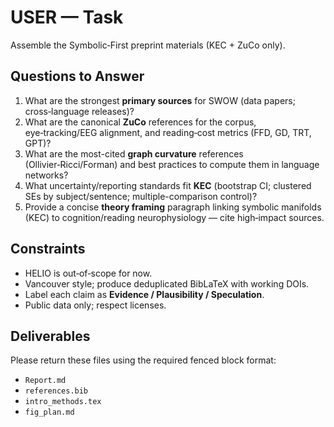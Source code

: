 # USER — Task
Assemble the Symbolic‑First preprint materials (KEC + ZuCo only).

## Questions to Answer
1) What are the strongest **primary sources** for SWOW (data papers; cross‑language releases)?
2) What are the canonical **ZuCo** references for the corpus, eye‑tracking/EEG alignment, and reading‑cost metrics (FFD, GD, TRT, GPT)?
3) What are the most-cited **graph curvature** references (Ollivier‑Ricci/Forman) and best practices to compute them in language networks?
4) What uncertainty/reporting standards fit **KEC** (bootstrap CI; clustered SEs by subject/sentence; multiple-comparison control)?
5) Provide a concise **theory framing** paragraph linking symbolic manifolds (KEC) to cognition/reading neurophysiology — cite high‑impact sources.

## Constraints
- HELIO is out‑of‑scope for now.
- Vancouver style; produce deduplicated BibLaTeX with working DOIs.
- Label each claim as **Evidence / Plausibility / Speculation**.
- Public data only; respect licenses.

## Deliverables
Please return these files using the required fenced block format:
- `Report.md`
- `references.bib`
- `intro_methods.tex`
- `fig_plan.md`
